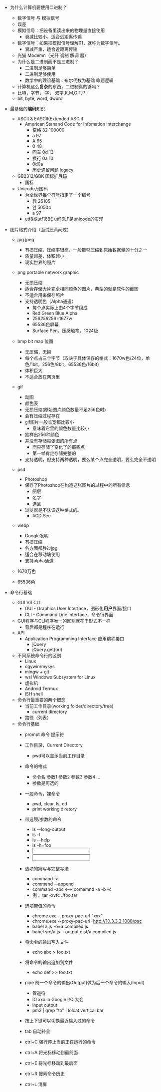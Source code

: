 

* 为什么计算机要使用二进制？
  * 数字信号 与 模拟信号
  * 误差
  * 模拟信号：把设备里读出来的物理量直接使用
    * 衰减比较小，适合远距离传输
  * 数字信号：如果把模拟信号理解01，就称为数字信号。
    * 衰减严重，适合近距离传输
  * 光猫 Modemn（光纤 调制 解调 器）
  * 为什么是二进制而不是三进制？
    * 二进制足够简单
    * 二进制足够使用
    * 数学中的理论基础：布尔代数为基础 命题逻辑
  * 计算机这么**复杂**的东西，二进制真的够吗？
  * 比特，字节， 字， 双字,K,M,G,T,P
  * bit, byte, word, dword

* 最基础的**编码**知识
  * ASCII & EASCII(Extended ASCII)
    * American Stanand Code for Infomation Interchange
      * 空格 32   100000
      * a 97
      * A 65
      * 0 48
      * 回车 0d 13
      * 换行 0a 10
      * 0d0a
      * 历史遗留问题 legacy
  * GB2312/GBK 国标扩展码
    * 国标
  * Unicode万国码
    * 为全世界每个符号指定了一个编号
      * 我 25105
      * 안 50504
      * a 97
    * utf8或utf16BE utf16LF是unicode的实现


* 图片格式介绍（面试还真问过）
  * jpg jpeg
    * 有损压缩，压缩率很高，一般能够压缩到原始数据量的十分之一
    * 质量越差，体积越小
    * 现实世界的照片
  * png portable network graphic
    * 无损压缩
    * 适合存储大片完全相同颜色的图片，典型的就是软件的截图
    * 不适合用来保存照片
    * 支持透明色（Alpha通道）
      * 每个点实际上由4个字节组成
      * Red Green Blue Alpha
      * 256*256*256=1677w
      * 65536色屏幕
      * Surface Pen，压感触笔，1024级
  * bmp bit map 位图
    * 无压缩，无损
    * 每个点占三个字节（取决于具体保存的格式：1670w色/24位，单色/1bit，256色/8bit，65536色/16bit）
    * 体积巨大
    * 不适合放在网页里
  * gif
    * 动图
    * 颜色表
    * 无损压缩(原始图片颜色数量不足256色时)
    * 会有压缩过程存在
    * gif图片一般长宽都比较小
      * 意味着它里的颜色数量比较小
    * 抽样出256种颜色
    * 并没有存储每张图的所有点
      * 而只存储了变化了的那些点
      * 第一帧肯定存储完整的
    * 支持透明，但支持两种透明，要么某个点完全透明，要么完全不透明
  * psd
    * Photoshop
    * 保存了Photoshop在构造这张图片的过程中的所有信息
      * 图层
      * 名字
      * 选区
    * 浏览器是不认识这种格式的。
      * ACD See
  * webp
    * Google发明
    * 有损压缩
    * 各方面都胜过jpg
    * 适合在移动端使用
    * 支持alpha通道

  * 1670万色
  * 65536色



* 命令行基础
    * GUI VS CLI
      * GUI - Graphics User Interface，图形化**用户**界面/接口
      * CLI - Command Line Interface，命令行界面
    * GUI程序与CLI程序唯一的区别就在于形式不一样
      * 背后都是程序在运行
    * API
      * Application Programming Interface 应用编程接口
        * jQuery
        * jQuery.get(url)
    * 不同系统命令行的区别
      * Linux
      * cgywin/mysys
      * mingw + git
      * wsl Windows Subsystem for Linux
      * 虚拟机
      * Android Termux
      * iSH   shell
    * 命令行最重要的两个概念
      * 当前工作目录(working folder/directory/tree)
        * current directory
      * 路径（列表）
    * 命令行基础
        * prompt 命令 提示符
        * 工作目录，Current Directory
          * pwd可以显示当前工作目录
        * 命令的格式
          * 命令名 参数1 参数2 参数3 参数4 ...
          * 参数是可选的
        * 一般命令，裸命令
            * pwd, clear, ls, cd
            * print working diretory

        * 带选项/参数的命令
            * ls --long-output
            * ls -l
            * ls --help
            * ls -h=foo
            * <input>
            * <input type="password" required>

        * 选项的简写与完整写法
          * command -a
          * command --append
          * command -abc <==> comamnd -a -b -c
          * 例： tar -xvfc ./foo.tar
        * 选项带值的命令
            * chrome.exe --proxy-pac-url "xxx"
            * chrome.exe --proxy-pac-url=http://10.3.3.3:1080/pac
            * babel a.js -o=a.compiled.js
            * babel src/a.js --output dist/a.compiled.js
        * 将命令的输出写入文件
            * echo abc > foo.txt
        * 将命令的输出追加到文件
            * echo def >> foo.txt
        * pipe 前一个命令的输出(Output)做为后一个命令的输入(Input)
            * 管道符
            * IO  xxx.io  Google I/O 大会
            * input output
            * pm2 | grep "to" | lolcat    vertical bar
        * 按上下键可以切换最近输入过的命令
        * tab 自动补全
        * ctrl+C 强行停止当前正在运行的命令
        * ctrl+A 将光标移动到最前面
        * ctrl+E 将光标移动到最后面
        * ctrl+R 搜索命令历史
        * ctrl+L 清屏
